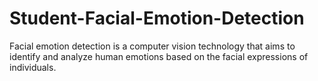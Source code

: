 # Student-Facial-Emotion-Detection
Facial emotion detection is a computer vision technology that aims to identify and analyze human emotions based on the facial expressions of individuals. 
